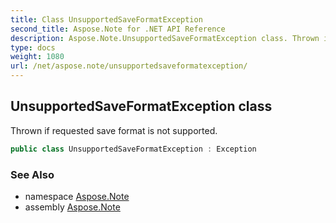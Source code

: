 ```yaml
---
title: Class UnsupportedSaveFormatException
second_title: Aspose.Note for .NET API Reference
description: Aspose.Note.UnsupportedSaveFormatException class. Thrown if requested save format is not supported
type: docs
weight: 1080
url: /net/aspose.note/unsupportedsaveformatexception/
---
```

## UnsupportedSaveFormatException class

Thrown if requested save format is not supported.

```csharp
public class UnsupportedSaveFormatException : Exception
```

### See Also

* namespace [Aspose.Note](../../aspose.note/)
* assembly [Aspose.Note](../../)


